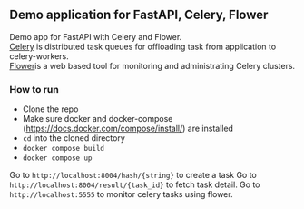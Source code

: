 ## Demo application for FastAPI, Celery, Flower

Demo app for FastAPI with Celery and Flower.   
[Celery](https://docs.celeryq.dev/en/stable/) is distributed task queues for offloading task from application to celery-workers.  
[Flower](!https://flower.readthedocs.io/en/latest/)is a web based tool for monitoring and administrating Celery clusters. 


### How to run
- Clone the repo
- Make sure  docker and docker-compose (https://docs.docker.com/compose/install/) are installed
- `cd` into the cloned directory
- ```docker compose build```
- ```docker compose up```

Go to `http://localhost:8004/hash/{string}` to create a task
Go to `http://localhost:8004/result/{task_id}` to fetch task detail.
Go to `http://localhost:5555` to monitor celery tasks using flower.
